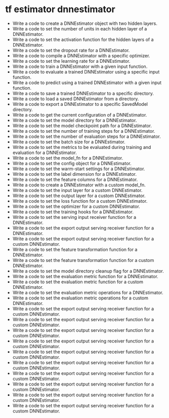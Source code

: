 # tf estimator dnnestimator

- Write a code to create a DNNEstimator object with two hidden layers.
- Write a code to set the number of units in each hidden layer of a DNNEstimator.
- Write a code to set the activation function for the hidden layers of a DNNEstimator.
- Write a code to set the dropout rate for a DNNEstimator.
- Write a code to compile a DNNEstimator with a specific optimizer.
- Write a code to set the learning rate for a DNNEstimator.
- Write a code to train a DNNEstimator with a given input function.
- Write a code to evaluate a trained DNNEstimator using a specific input function.
- Write a code to predict using a trained DNNEstimator with a given input function.
- Write a code to save a trained DNNEstimator to a specific directory.
- Write a code to load a saved DNNEstimator from a directory.
- Write a code to export a DNNEstimator to a specific SavedModel directory.
- Write a code to get the current configuration of a DNNEstimator.
- Write a code to set the model directory for a DNNEstimator.
- Write a code to set the model checkpoint path for a DNNEstimator.
- Write a code to set the number of training steps for a DNNEstimator.
- Write a code to set the number of evaluation steps for a DNNEstimator.
- Write a code to set the batch size for a DNNEstimator.
- Write a code to set the metrics to be evaluated during training and evaluation for a DNNEstimator.
- Write a code to set the model_fn for a DNNEstimator.
- Write a code to set the config object for a DNNEstimator.
- Write a code to set the warm-start settings for a DNNEstimator.
- Write a code to set the label dimension for a DNNEstimator.
- Write a code to set the feature columns for a DNNEstimator.
- Write a code to create a DNNEstimator with a custom model_fn.
- Write a code to set the input layer for a custom DNNEstimator.
- Write a code to set the output layer for a custom DNNEstimator.
- Write a code to set the loss function for a custom DNNEstimator.
- Write a code to set the optimizer for a custom DNNEstimator.
- Write a code to set the training hooks for a DNNEstimator.
- Write a code to set the serving input receiver function for a DNNEstimator.
- Write a code to set the export output serving receiver function for a DNNEstimator.
- Write a code to set the export output serving receiver function for a custom DNNEstimator.
- Write a code to set the feature transformation function for a DNNEstimator.
- Write a code to set the feature transformation function for a custom DNNEstimator.
- Write a code to set the model directory cleanup flag for a DNNEstimator.
- Write a code to set the evaluation metric function for a DNNEstimator.
- Write a code to set the evaluation metric function for a custom DNNEstimator.
- Write a code to set the evaluation metric operations for a DNNEstimator.
- Write a code to set the evaluation metric operations for a custom DNNEstimator.
- Write a code to set the export output serving receiver function for a custom DNNEstimator.
- Write a code to set the export output serving receiver function for a custom DNNEstimator.
- Write a code to set the export output serving receiver function for a custom DNNEstimator.
- Write a code to set the export output serving receiver function for a custom DNNEstimator.
- Write a code to set the export output serving receiver function for a custom DNNEstimator.
- Write a code to set the export output serving receiver function for a custom DNNEstimator.
- Write a code to set the export output serving receiver function for a custom DNNEstimator.
- Write a code to set the export output serving receiver function for a custom DNNEstimator.
- Write a code to set the export output serving receiver function for a custom DNNEstimator.
- Write a code to set the export output serving receiver function for a custom DNNEstimator.